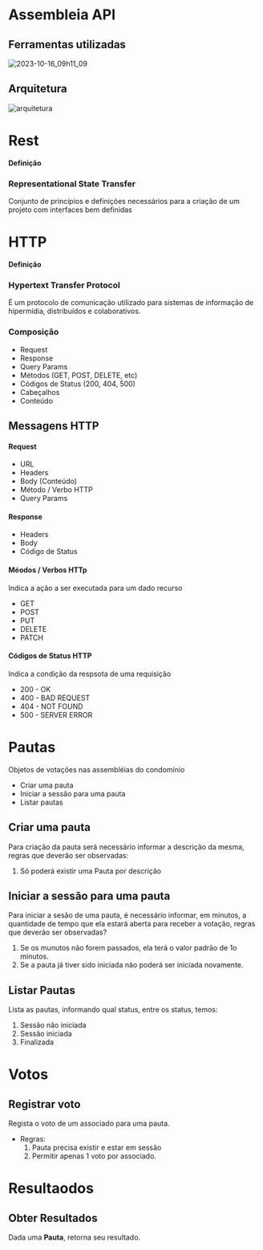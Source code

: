# Assembleia API

## Ferramentas utilizadas

![2023-10-16_09h11_09](https://github.com/CristianoSFMothe/assembleia-api/assets/68359459/438454d7-f8a6-4ef8-9522-2d47c2f0119c)

## Arquitetura

![arquitetura](https://github.com/CristianoSFMothe/assembleia-api/assets/68359459/d8ccab01-cb01-41a5-9279-3c5d1c0db159)

# Rest

**Definição**

### Representational State Transfer

Conjunto de princípios e definições necessários para a criação de um projeto com interfaces bem definidas

# HTTP

**Definição**

### Hypertext Transfer Protocol

É um protocolo de comunicação utilizado para sistemas de informação de hipermídia, distribuídos e colaborativos.

### Composição

* Request
* Response
* Query Params
* Métodos (GET, POST, DELETE, etc)
* Códigos de Status (200, 404, 500)
* Cabeçalhos
* Conteúdo

## Messagens HTTP

#### Request

* URL
* Headers
* Body (Conteúdo)
* Método / Verbo  HTTP
* Query Params

#### Response

* Headers
* Body
* Código de Status

#### Méodos / Verbos HTTp

Indica a ação a ser executada para um dado recurso

* GET
* POST
* PUT
* DELETE
* PATCH

#### Códigos de Status HTTP

Indica a condição da respsota de uma requisição

* 200 - OK
* 400 - BAD REQUEST
* 404 - NOT FOUND
* 500 - SERVER ERROR

# Pautas

Objetos de votações nas assembléias do condomínio

* Criar uma pauta
* Iniciar a sessão para uma pauta
* Listar pautas

## Criar uma pauta

Para criação da pauta será necessário informar a descrição da mesma, regras que deverão ser observadas:

1. Só poderá existir uma Pauta por descrição

## Iniciar a sessão para uma pauta

Para iniciar a sesão de uma pauta, é necessário informar, em minutos, a quantidade de tempo que ela estará aberta para receber a votação, regras que deverão ser observadas?

1. Se os munutos não forem passados, ela terá o valor padrão de 1o minutos.
2. Se a pauta já tiver sido iniciada não poderá ser iniciada novamente.

## Listar Pautas

Lista as pautas, informando qual status, entre os status, temos:

1. Sessão não iniciada
2. Sessão iniciada
3. Finalizada

# Votos

## Registrar voto

Regista o voto de um associado para uma pauta.

* Regras:
  1. Pauta precisa existir e estar em sessão
  2. Permitir apenas 1 voto por associado.


# Resultaodos

## Obter Resultados

Dada uma **Pauta**, retorna seu resultado.
